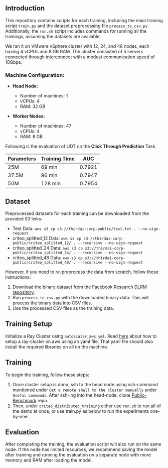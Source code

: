 ## Introduction

This repository contains scripts for each training, including the main training script `train.py` and the dataset preprocessing file `process_to_csv.py`. Additionally, the `run.sh` script includes commands for running all the trainings, assuming the datasets are available.

We ran it on VMware vSphere cluster with 12, 24, and 48 nodes, each having 4 vCPUs and 8 GB RAM. The cluster consisted of 5 servers connected through interconnect with a modest communication speed of 10Gbps.

### Machine Configuration:

- **Head Node:**
  - Number of machines: 1
  - vCPUs: 4
  - RAM: 32 GB

- **Worker Nodes:**
  - Number of machines: 47
  - vCPUs: 4
  - RAM: 8 GB

Following is the evaluation of UDT on the **Click Through Prediction** Task.

| Parameters | Training Time | AUC    |
| ---------- | ------------- | ------ |
| 25M        | 69 min        | 0.7921 |
| 37.5M      | 96 min        | 0.7947 |
| 50M        | 128 min       | 0.7954 |

## Dataset

Preprocessed datasets for each training can be downloaded from the provided S3 links:
- Test Data: `aws s3 cp s3://thirdai-corp-public/test.txt . --no-sign-request`
- criteo_splitted_12 Data: `aws s3 cp s3://thirdai-corp-public/criteo_splitted_12/ . --recursive --no-sign-request`
- criteo_splitted_24 Data: `aws s3 cp s3://thirdai-corp-public/criteo_splitted_24/ . --recursive --no-sign-request`
- criteo_splitted_48 Data: `aws s3 cp s3://thirdai-corp-public/criteo_splitted_48/ . --recursive --no-sign-request`

However, if you need to re-preprocess the data from scratch, follow these instructions:

1. Download the binary dataset from the [Facebook Research DLRM repository](https://github.com/facebookresearch/dlrm/blob/main/data_loader_terabyte.py).
2. Run `process_to_csv.py` with the downloaded binary data. This will process the binary data into CSV files.
3. Use the processed CSV files as the training data.

## Training Setup

Initialize a Ray Cluster using `autoscalar_aws.yml`. Read [here](https://docs.ray.io/en/latest/cluster/vms/user-guides/launching-clusters/aws.html) about how to setup a ray-cluster on aws using an yaml file. That yaml file should also install the required libraries on all on the machine.


## Training

To begin the training, follow these steps:

1. Once cluster setup is done, ssh to the head node using ssh-command mentioned under `Get a remote shell to the cluster manually` under `Useful commands`. After ssh-ing into the head-node, clone [Public-Benchmark](https://github.com/ThirdAILabs/Public-Benchmarks) repo.
2. Then, under `criteo_distributed_training` either use `run.sh` to run all of the demo at once, or use train.py as below to run the experiments one-by-one.


## Evaluation
After completing the training, the evaluation script will also run on the same node. If the node has limited resources, we recommend saving the model after training and running the evaluation on a separate node with more memory and RAM after loading the model.
